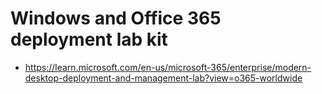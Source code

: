 # Windows and Office 365 deployment lab kit
- https://learn.microsoft.com/en-us/microsoft-365/enterprise/modern-desktop-deployment-and-management-lab?view=o365-worldwide

